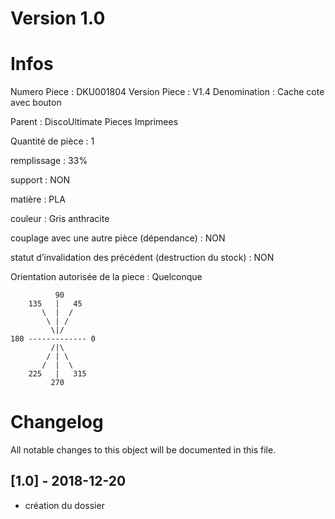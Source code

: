 # Version 1.0
# Infos
Numero Piece : DKU001804
Version Piece : V1.4
Denomination : Cache cote avec bouton

Parent : DiscoUltimate Pieces Imprimees

Quantité de pièce : 1

remplissage : 33%

support : NON

matière : PLA

couleur : Gris anthracite

couplage avec une autre pièce (dépendance) : NON

statut d’invalidation des précédent (destruction du stock) : NON

Orientation autorisée de la piece : Quelconque
```
          90
    135   |   45
       \  |  /
        \ | /
         \|/
180 ------------- 0
         /|\
        / | \
       /  |  \   
    225   |   315
         270
```
	   
	  
# Changelog
All notable changes to this object will be documented in this file.


## [1.0] - 2018-12-20
- création du dossier